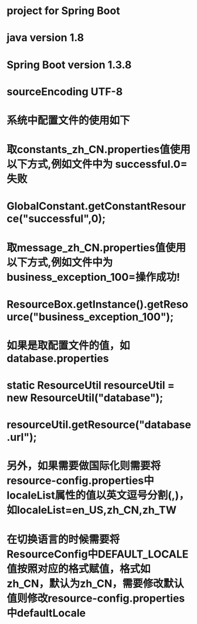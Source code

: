 # project for Spring Boot
# java version 1.8
# Spring Boot version 1.3.8
# sourceEncoding UTF-8
# 系统中配置文件的使用如下
#   取constants_zh_CN.properties值使用以下方式,例如文件中为 successful.0=失败
#       GlobalConstant.getConstantResource("successful",0);
#   取message_zh_CN.properties值使用以下方式,例如文件中为 business_exception_100=操作成功!
#       ResourceBox.getInstance().getResource("business_exception_100");
#   如果是取配置文件的值，如database.properties
#       static ResourceUtil resourceUtil = new ResourceUtil("database");
#       resourceUtil.getResource("database.url");
# 另外，如果需要做国际化则需要将resource-config.properties中localeList属性的值以英文逗号分割(,)，如localeList=en_US,zh_CN,zh_TW
# 在切换语言的时候需要将ResourceConfig中DEFAULT_LOCALE值按照对应的格式赋值，格式如zh_CN，默认为zh_CN，需要修改默认值则修改resource-config.properties中defaultLocale
